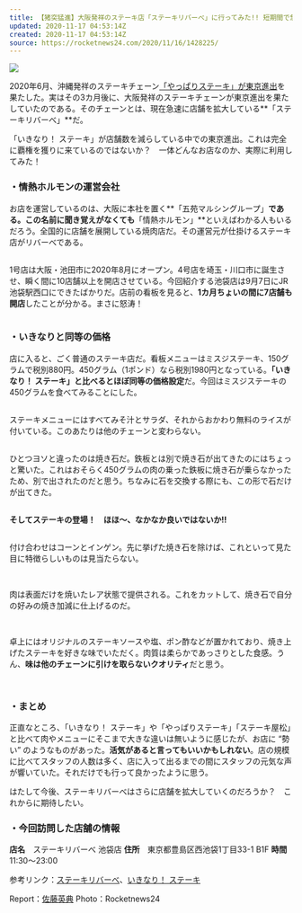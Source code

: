 ```yaml
---
title: 【猪突猛進】大阪発祥のステーキ店「ステーキリバーべ」に行ってみた!! 短期間で急速に店舗拡大中
updated: 2020-11-17 04:53:14Z
created: 2020-11-17 04:53:14Z
source: https://rocketnews24.com/2020/11/16/1428225/
---
```


![](https://rocketnews24.com/2020/11/16/1428225/643)

2020年6月、沖縄発祥のステーキチェーン[「やっぱりステーキ」が東京進出](https://rocketnews24.com/2020/06/23/1384944/)を果たした。実はその3カ月後に、大阪発祥のステーキチェーンが東京進出を果たしていたのである。そのチェーンとは、現在急速に店舗を拡大している**「ステーキリバーべ」**だ。

「いきなり！ ステーキ」が店舗数を減らしている中での東京進出。これは完全に覇権を獲りに来ているのではないか？　一体どんなお店なのか、実際に利用してみた！

### ・情熱ホルモンの運営会社

お店を運営しているのは、大阪に本社を置く**「五苑マルシングループ」**である。この名前に聞き覚えがなくても**「情熱ホルモン」**といえばわかる人もいるだろう。全国的に店舗を展開している焼肉店だ。その運営元が仕掛けるステーキ店がリバーべである。

![](data:image/gif;base64,R0lGODlhAQABAIAAAAAAAP///yH5BAEAAAAALAAAAAABAAEAAAIBRAA7)

1号店は大阪・池田市に2020年8月にオープン。4号店を埼玉・川口市に誕生させ、瞬く間に10店舗以上を開店させている。今回紹介する池袋店は9月7日にJR池袋駅西口にできたばかりだ。店前の看板を見ると、**1カ月ちょいの間に7店舗も開店**したことが分かる。まさに怒涛！

![](data:image/gif;base64,R0lGODlhAQABAIAAAAAAAP///yH5BAEAAAAALAAAAAABAAEAAAIBRAA7)

### ・いきなりと同等の価格

店に入ると、ごく普通のステーキ店だ。看板メニューはミスジステーキ、150グラムで税別880円。450グラム（1ポンド）なら税別1980円となっている。**「いきなり！ ステーキ」と比べるとほぼ同等の価格設定**だ。今回はミスジステーキの450グラムを食べてみることにした。

![](data:image/gif;base64,R0lGODlhAQABAIAAAAAAAP///yH5BAEAAAAALAAAAAABAAEAAAIBRAA7)

ステーキメニューにはすべてみそ汁とサラダ、それからおかわり無料のライスが付いている。このあたりは他のチェーンと変わらない。

![](data:image/gif;base64,R0lGODlhAQABAIAAAAAAAP///yH5BAEAAAAALAAAAAABAAEAAAIBRAA7)

ひとつヨソと違ったのは焼き石だ。鉄板とは別で焼き石が出てきたのにはちょっと驚いた。これはおそらく450グラムの肉の乗った鉄板に焼き石が乗らなかったため、別で出されたのだと思う。ちなみに石を交換する際にも、この形で石だけが出てきた。

![](data:image/gif;base64,R0lGODlhAQABAIAAAAAAAP///yH5BAEAAAAALAAAAAABAAEAAAIBRAA7)

**そしてステーキの登場！　ほほ～、なかなか良いではないか!!**

![](data:image/gif;base64,R0lGODlhAQABAIAAAAAAAP///yH5BAEAAAAALAAAAAABAAEAAAIBRAA7)

付け合わせはコーンとインゲン。先に挙げた焼き石を除けば、これといって見た目に特徴らしいものは見当たらない。

![](data:image/gif;base64,R0lGODlhAQABAIAAAAAAAP///yH5BAEAAAAALAAAAAABAAEAAAIBRAA7)

![](data:image/gif;base64,R0lGODlhAQABAIAAAAAAAP///yH5BAEAAAAALAAAAAABAAEAAAIBRAA7)

肉は表面だけを焼いたレア状態で提供される。これをカットして、焼き石で自分の好みの焼き加減に仕上げるのだ。

![](data:image/gif;base64,R0lGODlhAQABAIAAAAAAAP///yH5BAEAAAAALAAAAAABAAEAAAIBRAA7)

![](data:image/gif;base64,R0lGODlhAQABAIAAAAAAAP///yH5BAEAAAAALAAAAAABAAEAAAIBRAA7)

卓上にはオリジナルのステーキソースや塩、ポン酢などが置かれており、焼き上げたステーキを好きな味でいただく。肉質は柔らかであっさりとした食感。うん、**味は他のチェーンに引けを取らないクオリティ**だと思う。

![](data:image/gif;base64,R0lGODlhAQABAIAAAAAAAP///yH5BAEAAAAALAAAAAABAAEAAAIBRAA7)

![](data:image/gif;base64,R0lGODlhAQABAIAAAAAAAP///yH5BAEAAAAALAAAAAABAAEAAAIBRAA7)

### ・まとめ

正直なところ、「いきなり！ ステーキ」や「やっぱりステーキ」「ステーキ屋松」と比べて肉やメニューにそこまで大きな違いは無いように感じたが、お店に “勢い” のようなものがあった。**活気があると言ってもいいかもしれない**。店の規模に比べてスタッフの人数は多く、店に入って出るまでの間にスタッフの元気な声が響いていた。それだけでも行って良かったように思う。

はたして今後、ステーキリバーべはさらに店舗を拡大していくのだろうか？　これからに期待したい。

### ・今回訪問した店舗の情報

**店名**　ステーキリバーべ 池袋店
**住所**　東京都豊島区西池袋1丁目33-1 B1F
**時間**　11:30～23:00

参考リンク：[ステーキリバーべ](https://www.goen.co.jp/brand/brand_rivervesteak/)、[いきなり！ ステーキ](http://ikinaristeak.com/menu/)

Report：[佐藤英典](https://rocketnews24.com/author/foodqueen-satou/)
Photo：Rocketnews24